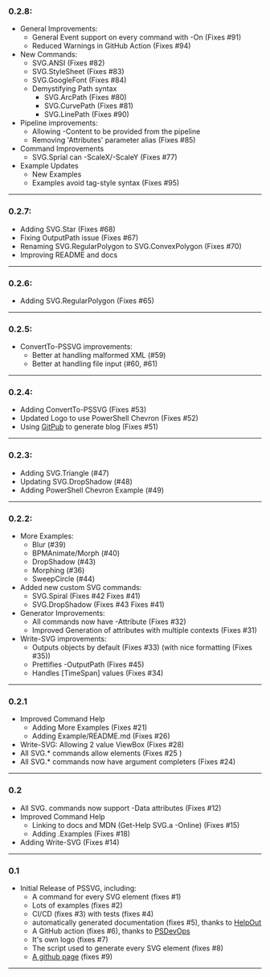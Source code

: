 ### 0.2.8:

* General Improvements:
  * General Event support on every command with -On (Fixes #91)
  * Reduced Warnings in GitHub Action (Fixes #94)
* New Commands:
  * SVG.ANSI (Fixes #82)
  * SVG.StyleSheet (Fixes #83)
  * SVG.GoogleFont (Fixes #84)
  * Demystifying Path syntax
    * SVG.ArcPath (Fixes #80)
    * SVG.CurvePath (Fixes #81)
    * SVG.LinePath (Fixes #90)
* Pipeline improvements:
  * Allowing -Content to be provided from the pipeline 
  * Removing 'Attributes' parameter alias (Fixes #85)
* Command Improvements
  * SVG.Sprial can -ScaleX/-ScaleY (Fixes #77)
* Example Updates
  * New Examples
  * Examples avoid tag-style syntax (Fixes #95)

---

### 0.2.7:
* Adding SVG.Star (Fixes #68)
* Fixing OutputPath issue (Fixes #67)
* Renaming SVG.RegularPolygon to SVG.ConvexPolygon (Fixes #70)
* Improving README and docs

---

### 0.2.6:
* Adding SVG.RegularPolygon (Fixes #65)

---


### 0.2.5:
* ConvertTo-PSSVG improvements:
  * Better at handling malformed XML (#59)
  * Better at handling file input (#60, #61)

---

### 0.2.4:
* Adding ConvertTo-PSSVG (Fixes #53)
* Updated Logo to use PowerShell Chevron (Fixes #52)
* Using [GitPub](https://github.com/StartAutomating/GitPub) to generate blog (Fixes #51)

---

### 0.2.3:
* Adding SVG.Triangle (#47)
* Updating SVG.DropShadow (#48)
* Adding PowerShell Chevron Example (#49)

---

### 0.2.2:
* More Examples:  
  * Blur (#39)
  * BPMAnimate/Morph (#40)
  * DropShadow (#43)
  * Morphing (#36)
  * SweepCircle (#44)
* Added new custom SVG commands:
  * SVG.Spiral (Fixes #42 Fixes #41)
  * SVG.DropShadow (Fixes #43 Fixes #41)
* Generator Improvements:
  * All commands now have -Attribute (Fixes #32)
  * Improved Generation of attributes with multiple contexts (Fixes #31)
* Write-SVG improvements:
  * Outputs objects by default (Fixes #33) (with nice formatting (Fixes #35))
  * Prettifies -OutputPath (Fixes #45)
  * Handles [TimeSpan] values (Fixes #34)

---

### 0.2.1
* Improved Command Help
  * Adding More Examples (Fixes #21)
  * Adding Example/README.md (Fixes #26)
* Write-SVG: Allowing 2 value ViewBox (Fixes #28)
* All SVG.* commands allow elements (Fixes #25 )
* All SVG.* commands now have argument completers (Fixes #24)

---           

### 0.2
* All SVG. commands now support -Data attributes (Fixes #12)
* Improved Command Help
  * Linking to docs and MDN (Get-Help SVG.a -Online) (Fixes #15)
  * Adding .Examples (Fixes #18)  
* Adding Write-SVG (Fixes #14)

---

### 0.1
* Initial Release of PSSVG, including:
  * A command for every SVG element (fixes #1)
  * Lots of examples (fixes #2)
  * CI/CD (fixes #3) with tests (fixes #4)
  * automatically generated documentation (fixes #5), thanks to [HelpOut](https://github.com/StartAutomating/HelpOut)
  * A GitHub action (fixes #6), thanks to [PSDevOps](https://github.com/StartAutomating/PSDevOps)
  * It's own logo (fixes #7)
  * The script used to generate every SVG element (fixes #8)
  * [A github page](https://PSSVG.start-automating.com) (fixes #9)

---
